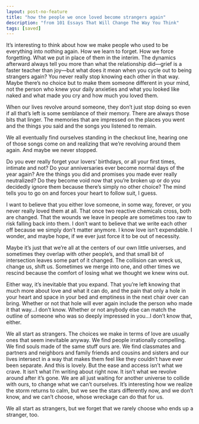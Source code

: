 ```yaml
---
layout: post-no-feature
title: "how the people we once loved become strangers again"
description: "from 101 Essays That Will Change The Way You Think"
tags: [saved]
---
```


It’s interesting to think about how we make people who used to be everything into nothing again. How we learn to forget. How we force forgetting. What we put in place of them in the interim. The dynamics afterward always tell you more than what the relationship did—grief is a faster teacher than joy—but what does it mean when you cycle out to being strangers again? You never really stop knowing each other in that way. Maybe there’s no choice but to make them someone different in your mind, not the person who knew your daily anxieties and what you looked like naked and what made you cry and how much you loved them.

When our lives revolve around someone, they don’t just stop doing so even if all that’s left is some semblance of their memory. There are always those bits that linger. The memories that are impressed on the places you went and the things you said and the songs you listened to remain.

We all eventually find ourselves standing in the checkout line, hearing one of those songs come on and realizing that we’re revolving around them again. And maybe we never stopped.

Do you ever really forget your lovers’ birthdays, or all your first times, intimate and not? Do your anniversaries ever become normal days of the year again? Are the things you did and promises you made ever really neutralized? Do they become void now that you’re broken up or do you decidedly ignore them because there’s simply no other choice? The mind tells you to go on and forces your heart to follow suit, I guess.

I want to believe that you either love someone, in some way, forever, or you never really loved them at all. That once two reactive chemicals cross, both are changed. That the wounds we leave in people are sometimes too raw to risk falling back into them. I don’t want to believe that we write each other off because we simply don’t matter anymore. I know love isn’t expendable. I wonder, and maybe hope, if we ever just force it to be out of necessity.

Maybe it’s just that we’re all at the centers of our own little universes, and sometimes they overlap with other people’s, and that small bit of intersection leaves some part of it changed. The collision can wreck us, change us, shift us. Sometimes we merge into one, and other times we rescind because the comfort of losing what we thought we knew wins out.

Either way, it’s inevitable that you expand. That you’re left knowing that much more about love and what it can do, and the pain that only a hole in your heart and space in your bed and emptiness in the next chair over can bring. Whether or not that hole will ever again include the person who made it that way…I don’t know. Whether or not anybody else can match the outline of someone who was so deeply impressed in you…I don’t know that, either.

We all start as strangers. The choices we make in terms of love are usually ones that seem inevitable anyway. We find people irrationally compelling. We find souls made of the same stuff ours are. We find classmates and partners and neighbors and family friends and cousins and sisters and our lives intersect in a way that makes them feel like they couldn’t have ever been separate. And this is lovely. But the ease and access isn’t what we crave. It isn’t what I’m writing about right now. It isn’t what we revolve around after it’s gone. We are all just waiting for another universe to collide with ours, to change what we can’t ourselves. It’s interesting how we realize the storm returns to calm, but we see the stars differently now, and we don’t know, and we can’t choose, whose wreckage can do that for us.

We all start as strangers, but we forget that we rarely choose who ends up a stranger, too.
